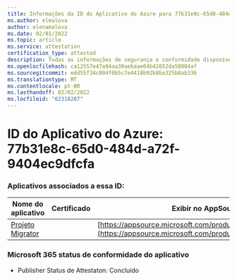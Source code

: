 ```yaml
---
title: Informações da ID do Aplicativo do Azure para 77b31e8c-65d0-484d-a72f-9404ec9dfcfa
ms.author: elmalova
author: elenamalova
ms.date: 02/01/2022
ms.topic: article
ms.service: attestation
certification_type: attested
description: Todas as informações de segurança e conformidade disponíveis para 77b31e8c-65d0-484d-a72f-9404ec9dfcfa.
ms.openlocfilehash: ca12557e47a94aa30aebaae64b42652da58804af
ms.sourcegitcommit: edd55f34c004f0b5c7e4418b92b8ba325b8ab336
ms.translationtype: MT
ms.contentlocale: pt-BR
ms.lasthandoff: 02/02/2022
ms.locfileid: "62318207"
---
```

# <a name="azure-app-id-77b31e8c-65d0-484d-a72f-9404ec9dfcfa"></a>ID do Aplicativo do Azure: 77b31e8c-65d0-484d-a72f-9404ec9dfcfa


### <a name="apps-associated-with-this-id"></a>Aplicativos associados a essa ID:
| **Nome do aplicativo** | **Certificado** | **Exibir no AppSource** |
|--------------|---------------|-----------------------|
| [Projeto Migrator](https://docs.microsoft.com/microsoft-365-app-certification/forward/WA200003160) |  | [https://appsource.microsoft.com/product/office/WA200003160](https://appsource.microsoft.com/product/office/WA200003160) |

### <a name="microsoft-365-app-compliance-status"></a>Microsoft 365 status de conformidade do aplicativo
- Publisher Status de Attestaton: Concluído
